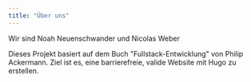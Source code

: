 ```yaml
---
title: "Über uns"
---
```


Wir sind Noah Neuenschwander und Nicolas Weber

Dieses Projekt basiert auf dem Buch "Fullstack-Entwicklung" von Philip Ackermann. Ziel ist es, eine barrierefreie, valide Website mit Hugo zu erstellen.

